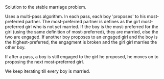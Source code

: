 Solution to the stable marriage problem.

Uses a multi-pass algorithm. In each pass, each boy 'proposes' to his most-preferred
partner. The most-preferred partner is defines as the girl most-preferred girl who
is not yet married. If the boy is the most-preferred for the girl (using the same definition
of most-preferred), they are married, else the two are engaged. If another boy proposes to
an engaged girl and the boy is the highest-preferred, the engagment is broken and the girl
girl marries the other boy.

If after a pass, a boy is still engaged to the girl he proposed, he moves on to proposing the
next most-preferred girl.

We keep iterating till every boy is married.
